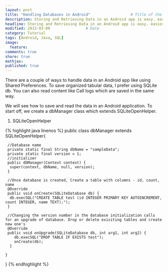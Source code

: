 ```yaml
---
layout: post
title: "Handling Databases in Android"					# Title of the post
description: Storing and Retrieving Data in an Android app is easy. easier if you know SQL
headline: Storing and Retrieving Data in an Android app is easy. easier if you know SQL
modified: 2013-03-09				# Date
category: Tutorial
tags: [Android, Java, SQL]
image: 
  feature: 
comments: true
share: true
mathjax:
published: true
---
```


There are a couple of ways to handle data in an Android app like using Shared Preferences. To save organized tabular data, I prefer using SQLite db. You can also read content like Call logs which are saved in the same way.

We will see how to save and read the data in an Android application. To start off, we create a dbManager class which extends SQLiteOpenHelper.

1. SQLiteOpenHelper

{% highlight java linenos %}
public class dbManager extends SQLiteOpenHelper{
  
	 //Database name
	 private static final String dbName = "sampleData";
	 private static final version = 1;
	 //initializer
	 public dbManager(Context context) {
	  super(context, dbName, null, version);
	 }
	  
	 //Once database is created, Create a table with columns - id, count, name
	 @Override
	 public void onCreate(SQLiteDatabase db) {
	  db.execSQL("CREATE TABLE test (id INTEGER PRIMARY KEY AUTOINCREMENT, count INTEGER, name TEXT);");
	 }
	 
	 //Changing the version number in the database initialization calls for an upgrade of database. Drop or delete exisiting tables and create new one's
	 @Override
	 public void onUpgrade(SQLiteDatabase db, int arg1, int arg2) {
	    db.execSQL("DROP TABLE IF EXISTS test");
	    onCreate(db);
	  }
	  
	}
} 
{% endhighlight %}



